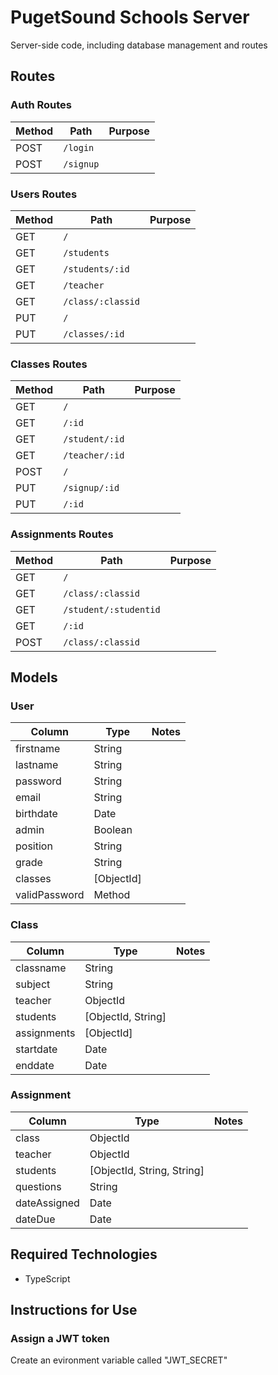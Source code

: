 # PugetSound Schools Server
Server-side code, including database management and routes

## Routes

### Auth Routes
|Method|Path|Purpose|
|-----|---------------|-------------------------|
|POST| `/login` |
|POST| `/signup` |

### Users Routes
|Method|Path|Purpose|
|-----|---------------|-------------------------|
|GET| `/` |
|GET| `/students` |
|GET| `/students/:id` |
|GET| `/teacher` |
|GET| `/class/:classid` |
|PUT| `/` |
|PUT| `/classes/:id` |

### Classes Routes
|Method|Path|Purpose|
|-----|---------------|-------------------------|
|GET| `/` |
|GET| `/:id` |
|GET| `/student/:id` |
|GET| `/teacher/:id` |
|POST| `/` |
|PUT| `/signup/:id` |
|PUT| `/:id` |

### Assignments Routes
|Method|Path|Purpose|
|-----|---------------|-------------------------|
|GET| `/` |
|GET| `/class/:classid` |
|GET| `/student/:studentid` |
|GET| `/:id` |
|POST| `/class/:classid` |

## Models

### User
| Column | Type | Notes |
|----------|----------|--------------------|
|firstname| String |
|lastname| String |
|password| String |
|email| String |
|birthdate| Date |
|admin| Boolean |
|position| String |
|grade| String |
|classes| [ObjectId] |
|validPassword| Method |

### Class
| Column | Type | Notes |
|----------|----------|--------------------|
|classname| String |
|subject| String |
|teacher| ObjectId |
|students| [ObjectId, String]
|assignments| [ObjectId] |
|startdate| Date |
|enddate| Date |

### Assignment
| Column | Type | Notes |
|----------|----------|--------------------|
|class| ObjectId |
|teacher| ObjectId |
|students| [ObjectId, String, String] |
|questions| String |
|dateAssigned| Date |
|dateDue| Date |

## Required Technologies
* TypeScript

## Instructions for Use

### Assign a JWT token
Create an evironment variable called "JWT_SECRET"